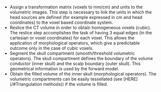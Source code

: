 - Assign a transformation matrix (voxels to mm/cm) and units to the volumetric images. This step is necessary to link the units in which the head sources are defined (for example expressed in cm and head coordinates) to the voxel based coordinate system.
- Reslice the CT volume in order to obtain homogeneous voxels (cubic). The reslice step accomplishes the task of having 3 equal edges (in the cartesian or voxel coordinates) for each voxel. This allows the application of morphological operators, which give a predictable outcome only in the case of cubic voxels.
- Segment the skull compartment (smooth/threshold volumetric operators). The skull compartment defines the boundary of the volume conductor (inner skull) and the scalp boundary (outer skull). This geometrical information is used by the forward model.
- Obtain the filled volume of the inner skull (morphological  operators). The volumetric compartments can be easily tessellated (see [HERE](/#Triangulation methods)) if the volume is filled.
